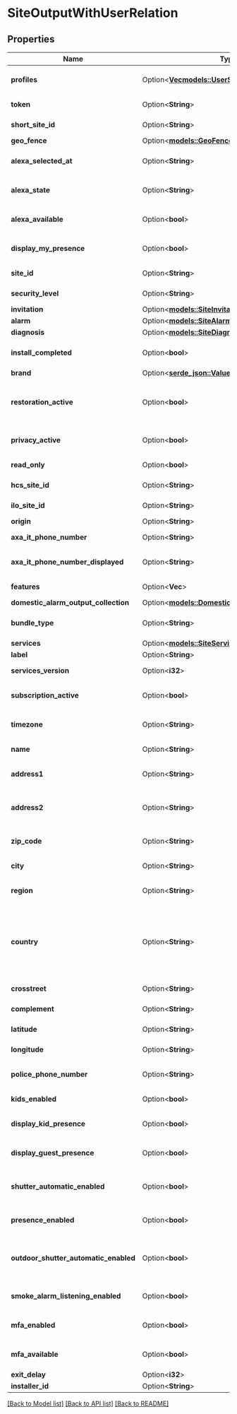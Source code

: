 # SiteOutputWithUserRelation

## Properties

Name | Type | Description | Notes
------------ | ------------- | ------------- | -------------
**profiles** | Option<[**Vec<models::UserSiteProfile>**](UserSiteProfile.md)> | Profiles of user for this site. | [optional]
**token** | Option<**String**> | Camera token. | [optional]
**short_site_id** | Option<**String**> | Short site identifier. | [optional]
**geo_fence** | Option<[**models::GeoFenceOutput**](GeoFenceOutput.md)> |  | [optional]
**alexa_selected_at** | Option<**String**> | Alexa selection datetime. | [optional]
**alexa_state** | Option<**String**> | Alexa configuration state. | [optional]
**alexa_available** | Option<**bool**> | Alexa availability on the site. | [optional]
**display_my_presence** | Option<**bool**> | Status of presence's user. | [optional]
**site_id** | Option<**String**> | Site identifier. | [optional]
**security_level** | Option<**String**> | Site security level. | [optional]
**invitation** | Option<[**models::SiteInvitationOutput**](SiteInvitationOutput.md)> |  | [optional]
**alarm** | Option<[**models::SiteAlarm**](SiteAlarm.md)> |  | [optional]
**diagnosis** | Option<[**models::SiteDiagnosis**](SiteDiagnosis.md)> |  | [optional]
**install_completed** | Option<**bool**> | Install completed flag. | [optional]
**brand** | Option<[**serde_json::Value**](.md)> | Brand. | [optional]
**restoration_active** | Option<**bool**> | Is a Plug configuration currently being backed up? | [optional]
**privacy_active** | Option<**bool**> | Privacy current status. | [optional]
**read_only** | Option<**bool**> | Read only status. | [optional]
**hcs_site_id** | Option<**String**> | HCS site identifier. | [optional]
**ilo_site_id** | Option<**String**> | ILO site identifier. | [optional]
**origin** | Option<**String**> | Site origin. | [optional]
**axa_it_phone_number** | Option<**String**> | Axa IT phone number. | [optional]
**axa_it_phone_number_displayed** | Option<**String**> | Axa IT phone number formatted. | [optional]
**features** | Option<**Vec<String>**> | Features enabled. | [optional]
**domestic_alarm_output_collection** | Option<[**models::DomesticAlarmOutputCollection**](DomesticAlarmOutputCollection.md)> |  | [optional]
**bundle_type** | Option<**String**> | Bundle type for  ILO. | [optional][default to Home]
**services** | Option<[**models::SiteServicesOutput**](SiteServicesOutput.md)> |  | [optional]
**label** | Option<**String**> | Site label. | [optional]
**services_version** | Option<**i32**> | Site Services Version. | [optional]
**subscription_active** | Option<**bool**> | Is site subscription active. | [optional]
**timezone** | Option<**String**> | Timezone of the site location. | [optional]
**name** | Option<**String**> | Name of the site location. | [optional]
**address1** | Option<**String**> | Address of the site location. | [optional]
**address2** | Option<**String**> | Address complement of the site location. | [optional]
**zip_code** | Option<**String**> | Post code of the site location. | [optional]
**city** | Option<**String**> | City of the site location. | [optional]
**region** | Option<**String**> | Region/State of the site location. | [optional]
**country** | Option<**String**> | Country code of the site location (uppercase two-letter ISO-3166-1 alpha-2 code). | [optional]
**crosstreet** | Option<**String**> | Cross street details. | [optional]
**complement** | Option<**String**> | Address complement. | [optional]
**latitude** | Option<**String**> | Address latitude. | [optional]
**longitude** | Option<**String**> | Address longitude. | [optional]
**police_phone_number** | Option<**String**> | Police phone number of the site area. | [optional]
**kids_enabled** | Option<**bool**> | Enable KIDS feature. | [optional]
**display_kid_presence** | Option<**bool**> | Display presence for Kids. | [optional]
**display_guest_presence** | Option<**bool**> | Display presence for guests. | [optional]
**shutter_automatic_enabled** | Option<**bool**> | Enable automatic shutter (for cameras). | [optional]
**presence_enabled** | Option<**bool**> | Enable user presence display. | [optional]
**outdoor_shutter_automatic_enabled** | Option<**bool**> | Disabled surveillance on disarm (for cameras). | [optional]
**smoke_alarm_listening_enabled** | Option<**bool**> | Enable smoke alarm detection. | [optional]
**mfa_enabled** | Option<**bool**> | Enable Myfox Around. | [optional]
**mfa_available** | Option<**bool**> | Myfox Around  Feature. | [optional]
**exit_delay** | Option<**i32**> |  | [optional]
**installer_id** | Option<**String**> | Installer Id. | [optional]

[[Back to Model list]](../README.md#documentation-for-models) [[Back to API list]](../README.md#documentation-for-api-endpoints) [[Back to README]](../README.md)


